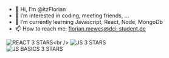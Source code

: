 - 👋 Hi, I’m @itzFlorian
- 👀 I’m interested in coding, meeting friends, ...
- 🌱 I’m currently learning Javascript, React, Node, MongoDb
- 📫 How to reach me: florian.mewes@dci-student.de

<!---
At the moment im studying at the DCI - Digitial Career Institute Berlin 
Full Stack Developer
--->
![REACT 3 STARS](https://api.eu.badgr.io/public/badges/qjXX3AiKSr2CEMbujVuZNA/image")<br />
![JS 3 STARS](https://api.eu.badgr.io/public/assertions/B3WpAh0XT0-_bHYroPdWdQ/image)<br />
![JS BASICS 3 STARS](https://api.eu.badgr.io/public/assertions/Npv2nW3aSb-Djp4Jmws5Gg/image)<br />
